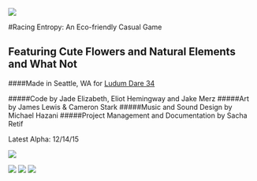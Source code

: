 ![](http://i.imgur.com/mtuKfXo.png)

#Racing Entropy: An Eco-friendly Casual Game

## Featuring Cute Flowers and Natural Elements and What Not

####Made in Seattle, WA for [Ludum Dare 34](http://ludumdare.com/compo/2015/12/09/welcome-to-ludum-dare-34/)

#####Code by Jade Elizabeth, Eliot Hemingway and Jake Merz
#####Art by James Lewis & Cameron Stark
#####Music and Sound Design by Michael Hazani
#####Project Management and Documentation by Sacha Retif

Latest Alpha: 12/14/15


![](http://oi66.tinypic.com/2412ejq.jpg)

![](http://oi66.tinypic.com/nfsfq1.jpg)
![](http://oi63.tinypic.com/15xn2as.jpg)
![](http://oi68.tinypic.com/5kfxx4.jpg)
